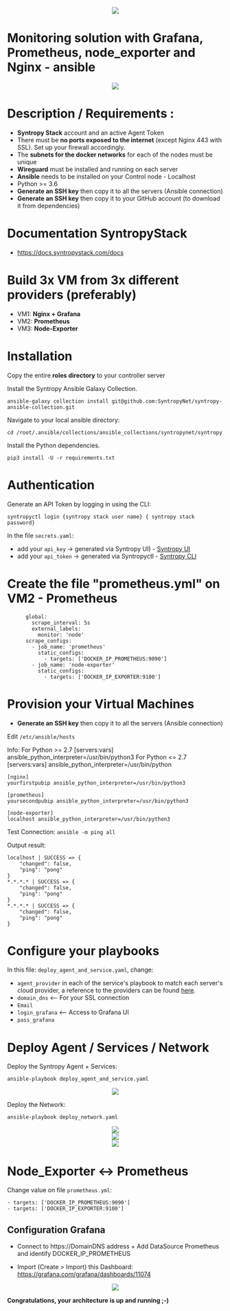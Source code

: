 <center><img src="images/logo_mon2.png"></center>

# Monitoring solution with Grafana, Prometheus, node_exporter and Nginx - ansible

<center><img src="images/Diagram.png"></center>

# Description / Requirements :

- **Syntropy Stack** account and an active Agent Token
- There must be **no ports exposed to the internet** (except Nginx 443 with SSL). Set up your firewall accordingly.
- The **subnets for the docker networks** for each of the nodes must be unique
- **Wireguard** must be installed and running on each server
- **Ansible** needs to be installed on your Control node - Localhost
- Python >= 3.6
- **Generate an SSH key** then copy it to all the servers (Ansible connection)
- **Generate an SSH key** then copy it to your GitHub account (to download it from dependencies)

# Documentation SyntropyStack

- https://docs.syntropystack.com/docs

# Build 3x VM from 3x different providers (preferably)

- VM1:  **Nginx + Grafana**
- VM2:  **Prometheus**
- VM3:  **Node-Exporter**

# Installation

Copy the entire **roles directory** to your controller server

Install the Syntropy Ansible Galaxy Collection.

```
ansible-galaxy collection install git@github.com:SyntropyNet/syntropy-ansible-collection.git
```

Navigate to your local ansible directory:

```
cd /root/.ansible/collections/ansible_collections/syntropynet/syntropy
```

Install the Python dependencies.

```
pip3 install -U -r requirements.txt
```

# Authentication

Generate an API Token by logging in using the CLI:

```
syntropyctl login {syntropy stack user name} { syntropy stack password}
```

In the file `secrets.yaml`:
- add your `api_key`   -> generated via Syntropy UI) - [Syntropy UI](https://docs.syntropystack.com/docs/get-your-agent-token)
- add your `api_token` -> generated via Syntropyctl  - [Syntropy CLI](https://github.com/SyntropyNet/syntropy-cli)


# Create the file "prometheus.yml" on VM2 - Prometheus

```
      global:
        scrape_interval: 5s
        external_labels:
          monitor: 'node'
      scrape_configs:
        - job_name: 'prometheus'
          static_configs:
            - targets: ['DOCKER_IP_PROMETHEUS:9090']
        - job_name: 'node-exporter'
          static_configs:
            - targets: ['DOCKER_IP_EXPORTER:9100']
```


# Provision your Virtual Machines

- **Generate an SSH key** then copy it to all the servers (Ansible connection)

Edit `/etc/ansible/hosts`

Info:
For Python >= 2.7 [servers:vars] ansible_python_interpreter=/usr/bin/python3
For Python <= 2.7 [servers:vars] ansible_python_interpreter=/usr/bin/python

```
[nginx]
yourfirstpubip ansible_python_interpreter=/usr/bin/python3

[prometheus]
yoursecondpubip ansible_python_interpreter=/usr/bin/python3

[node-exporter]
localhost ansible_python_interpreter=/usr/bin/python3
```

Test Connection: `ansible -m ping all`

Output result:
```
localhost | SUCCESS => {
    "changed": false,
    "ping": "pong"
}
*.*.*.* | SUCCESS => {
    "changed": false,
    "ping": "pong"
}
*.*.*.* | SUCCESS => {
    "changed": false,
    "ping": "pong"
}
```

# Configure your playbooks

In this file: `deploy_agent_and_service.yaml`, change:
- `agent_provider` in each of the service's playbook to match each server's cloud provider, a reference to the providers can be found [here](https://docs.syntropystack.com/docs/syntropy-agent-variables).
- `domain_dns` <-- For your SSL connection
- `Email`
- `login_grafana` <-- Access to Grafana UI
- `pass_grafana`


# Deploy Agent / Services / Network

Deploy the Syntropy Agent + Services:
```
ansible-playbook deploy_agent_and_service.yaml
```
<center><img src="images/endpoints_services_mon2.png"></center>


Deploy the Network:
```
ansible-playbook deploy_network.yaml
```
<center><img src="images/network_mon2.png"></center>
<center><img src="images/network_connexion_topology_mon2.png"></center>
<center><img src="images/network_connexion_mon2.png"></center>


# Node_Exporter <-> Prometheus

Change value on file `prometheus.yml`:
```
- targets: ['DOCKER_IP_PROMETHEUS:9090']
- targets: ['DOCKER_IP_EXPORTER:9100']
```


## Configuration Grafana

- Connect to https://DomainDNS address + Add DataSource Prometheus and identify DOCKER_IP_PROMETHEUS

- Import (Create > Import) this Dashboard: https://grafana.com/grafana/dashboards/11074

<center><img src="images/grafana_mon2.png"></center>


**Congratulations, your architecture is up and running ;-)**
